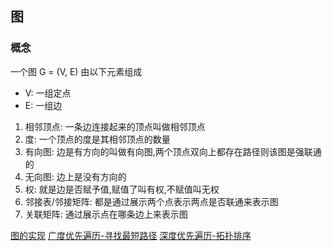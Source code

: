 ## 图
### 概念
一个图 G = (V, E) 由以下元素组成
- V: 一组定点
- E: 一组边

1. 相邻顶点: 一条边连接起来的顶点叫做相邻顶点
2. 度: 一个顶点的度是其相邻顶点的数量
3. 有向图: 边是有方向的叫做有向图,两个顶点双向上都存在路径则该图是强联通的
4. 无向图: 边上是没有方向的
5. 权: 就是边是否赋予值,赋值了叫有权,不赋值叫无权
6. 邻接表/邻接矩阵: 都是通过展示两个点表示两点是否联通来表示图
7. 关联矩阵: 通过展示点在哪条边上来表示图

[图的实现](./index.js)
[广度优先遍历-寻找最短路径](./BFS.js)
[深度优先遍历-拓扑排序](./DFS.js)